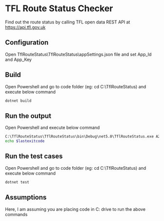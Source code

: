 # TFL Route Status Checker

Find out the route status by calling TFL open data REST API at https://api.tfl.gov.uk 

## Configuration

Open TflRouteStatus\TflRouteStatus\appSettings.json file and set App_Id and App_Key

## Build

Open Powershell and go to code folder (eg: cd C:\TflRouteStatus) and execute below command

```bash
dotnet build
```

## Run the output

Open Powershell and execute below command

```bash
C:\TflRouteStatus\TflRouteStatus\bin\Debug\net5.0\TflRouteStatus.exe A2
echo $lastexitcode
```

## Run the test cases

Open Powershell and go to code folder (eg: cd C:\TflRouteStatus) and execute below command

```bash
dotnet test
```

## Assumptions
Here, I am assuming you are placing code in C: drive to run the above commands
